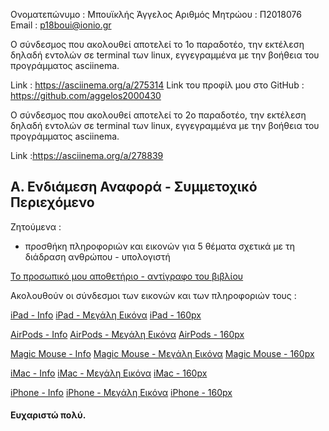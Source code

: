 Ονοματεπώνυμο : Μπουϊκλής Άγγελος
Αριθμός Μητρώου : Π2018076
Email : p18boui@ionio.gr

Ο σύνδεσμος που ακολουθεί αποτελεί το 1ο παραδοτέο, την εκτέλεση δηλαδή εντολών σε terminal των linux, εγγεγραμμένα με την βοήθεια του προγράμματος
asciinema.

Link : https://asciinema.org/a/275314
Link του προφίλ μου στο GitHub : https://github.com/aggelos2000430

Ο σύνδεσμος που ακολουθεί αποτελεί το 2ο παραδοτέο, την εκτέλεση δηλαδή εντολών σε terminal των linux, εγγεγραμμένα με την βοήθεια του προγράμματος
asciinema.

Link :https://asciinema.org/a/278839

## Α. Ενδιάμεση Αναφορά - Συμμετοχικό Περιεχόμενο

Ζητούμενα :

- προσθήκη πληροφοριών και εικονών για 5 θέματα σχετικά με τη διάδραση ανθρώπου - υπολογιστή

[Το προσωπικό μου αποθετήριο - αντίγραφο του βιβλίου](https://github.com/aggelos2000430/gr)

Ακολουθούν οι σύνδεσμοι των εικονών και των πληροφοριών τους :

[iPad - Info](https://github.com/aggelos2000430/gr/blob/gh-pages/_gallery/ipad.md)
[iPad - Μεγάλη Εικόνα](https://github.com/aggelos2000430/gr/blob/gh-pages/images/ipad.jpg)
[iPad - 160px](https://github.com/aggelos2000430/gr/blob/gh-pages/images/ipad-thumb.jpg)

[AirPods - Info](https://github.com/aggelos2000430/gr/blob/gh-pages/_gallery/airpods.md)
[AirPods - Μεγάλη Εικόνα](https://github.com/aggelos2000430/gr/blob/gh-pages/images/airpods.jpg)
[AirPods - 160px](https://github.com/aggelos2000430/gr/blob/gh-pages/images/airpods-thumb.jpg)

[Magic Mouse - Info](https://github.com/aggelos2000430/gr/blob/gh-pages/_gallery/magic-mouse.md)
[Magic Mouse - Μεγάλη Εικόνα](https://github.com/aggelos2000430/gr/blob/gh-pages/images/magic-mouse.jpg)
[Magic Mouse - 160px](https://github.com/aggelos2000430/gr/blob/gh-pages/images/magic-mouse-thumb.jpg)

[iMac - Info](https://github.com/aggelos2000430/gr/blob/gh-pages/_gallery/Imac.md)
[iMac - Μεγάλη Εικόνα](https://github.com/aggelos2000430/gr/blob/gh-pages/images/Imac.jpg)
[iMac - 160px](https://github.com/aggelos2000430/gr/blob/gh-pages/images/Imac-thumb.jpg)

[iPhone - Info](https://github.com/aggelos2000430/gr/blob/gh-pages/_gallery/iphone.md)
[iPhone - Μεγάλη Εικόνα](https://github.com/aggelos2000430/gr/blob/gh-pages/images/iphone.jpg)
[iPhone - 160px](https://github.com/aggelos2000430/gr/blob/gh-pages/images/iphone-thumb.jpg)

#### Ευχαριστώ πολύ.
